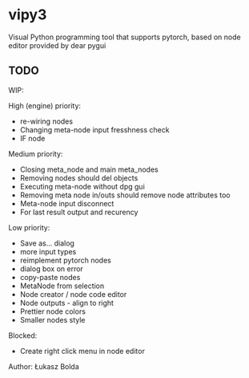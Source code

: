 # vipy3
Visual Python programming tool that supports pytorch, based on node editor provided by dear pygui

TODO
----
WIP:
  
High (engine) priority:
* re-wiring nodes
* Changing meta-node input fresshness check
* IF node

Medium priority:
* Closing meta_node and main meta_nodes
* Removing nodes should del objects
* Executing meta-node without dpg gui
* Removing meta node in/outs should remove node attributes too
* Meta-node input disconnect
* For last result output and recurency


Low priority:
* Save as... dialog
* more input types
* reimplement pytorch nodes
* dialog box on error
* copy-paste nodes
* MetaNode from selection
* Node creator / node code editor
* Node outputs - align to right
* Prettier node colors 
* Smaller nodes style

Blocked:
* Create right click menu in node editor

Author: Łukasz Bolda
